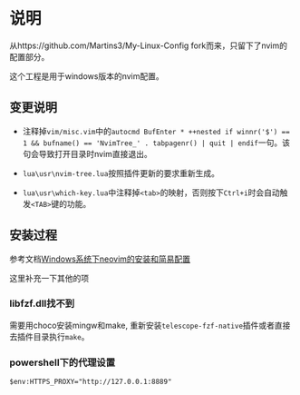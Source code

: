 # 说明

从https://github.com/Martins3/My-Linux-Config fork而来，只留下了nvim的配置部分。

这个工程是用于windows版本的nvim配置。

## 变更说明

- 注释掉`vim/misc.vim`中的`autocmd BufEnter * ++nested if winnr('$') == 1 && bufname() == 'NvimTree_' . tabpagenr() | quit | endif`一句。该句会导致打开目录时nvim直接退出。

- `lua\usr\nvim-tree.lua`按照插件更新的要求重新生成。

- `lua\usr\which-key.lua`中注释掉`<tab>`的映射，否则按下`Ctrl+i`时会自动触发`<TAB>`键的功能。

## 安装过程

参考文档[Windows系统下neovim的安装和简易配置](https://zhuanlan.zhihu.com/p/432823659)

这里补充一下其他的项

### libfzf.dll找不到

需要用choco安装mingw和make, 重新安装`telescope-fzf-native`插件或者直接去插件目录执行`make`。

### powershell下的代理设置

`$env:HTTPS_PROXY="http://127.0.0.1:8889"`